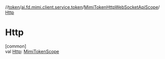 //[token](../../../index.md)/[ai.fd.mimi.client.service.token](../index.md)/[MimiTokenHttpWebSocketApiScope](index.md)/[Http](-http.md)

# Http

[common]\
val [Http](-http.md): [MimiTokenScope](../-mimi-token-scope/index.md)
